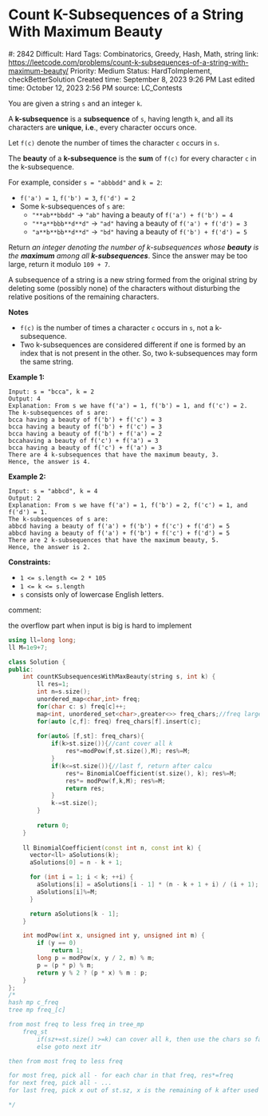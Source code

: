 # Count K-Subsequences of a String With Maximum Beauty

#: 2842
Difficult: Hard
Tags: Combinatorics, Greedy, Hash, Math, string
link: https://leetcode.com/problems/count-k-subsequences-of-a-string-with-maximum-beauty/
Priority: Medium
Status: HardToImplement, checkBetterSolution
Created time: September 8, 2023 9:26 PM
Last edited time: October 12, 2023 2:56 PM
source: LC_Contests

You are given a string `s` and an integer `k`.

A **k-subsequence** is a **subsequence** of `s`, having length `k`, and all its characters are **unique**, **i.e**., every character occurs once.

Let `f(c)` denote the number of times the character `c` occurs in `s`.

The **beauty** of a **k-subsequence** is the **sum** of `f(c)` for every character `c` in the k-subsequence.

For example, consider `s = "abbbdd"` and `k = 2`:

- `f('a') = 1`, `f('b') = 3`, `f('d') = 2`
- Some k-subsequences of `s` are:
    - `"**ab**bbdd"` -> `"ab"` having a beauty of `f('a') + f('b') = 4`
    - `"**a**bbb**d**d"` -> `"ad"` having a beauty of `f('a') + f('d') = 3`
    - `"a**b**bb**d**d"` -> `"bd"` having a beauty of `f('b') + f('d') = 5`

Return *an integer denoting the number of k-subsequences whose **beauty** is the **maximum** among all **k-subsequences***. Since the answer may be too large, return it modulo `109 + 7`.

A subsequence of a string is a new string formed from the original string by deleting some (possibly none) of the characters without disturbing the relative positions of the remaining characters.

**Notes**

- `f(c)` is the number of times a character `c` occurs in `s`, not a k-subsequence.
- Two k-subsequences are considered different if one is formed by an index that is not present in the other. So, two k-subsequences may form the same string.

**Example 1:**

```
Input: s = "bcca", k = 2
Output: 4
Explanation: From s we have f('a') = 1, f('b') = 1, and f('c') = 2.
The k-subsequences of s are:
bcca having a beauty of f('b') + f('c') = 3
bcca having a beauty of f('b') + f('c') = 3
bcca having a beauty of f('b') + f('a') = 2
bccahaving a beauty of f('c') + f('a') = 3
bcca having a beauty of f('c') + f('a') = 3
There are 4 k-subsequences that have the maximum beauty, 3.
Hence, the answer is 4.

```

**Example 2:**

```
Input: s = "abbcd", k = 4
Output: 2
Explanation: From s we have f('a') = 1, f('b') = 2, f('c') = 1, and f('d') = 1.
The k-subsequences of s are:
abbcd having a beauty of f('a') + f('b') + f('c') + f('d') = 5
abbcd having a beauty of f('a') + f('b') + f('c') + f('d') = 5
There are 2 k-subsequences that have the maximum beauty, 5.
Hence, the answer is 2.

```

**Constraints:**

- `1 <= s.length <= 2 * 105`
- `1 <= k <= s.length`
- `s` consists only of lowercase English letters.

comment:

the overflow part when input is big is hard to implement

```cpp
using ll=long long;
ll M=1e9+7;

class Solution {
public:
    int countKSubsequencesWithMaxBeauty(string s, int k) {
        ll res=1;
        int n=s.size();
        unordered_map<char,int> freq;
        for(char c: s) freq[c]++;
        map<int, unordered_set<char>,greater<>> freq_chars;//freq large to small
        for(auto [c,f]: freq) freq_chars[f].insert(c);
        
        for(auto& [f,st]: freq_chars){
            if(k>st.size()){//cant cover all k
                res*=modPow(f,st.size(),M); res%=M;
            }
            if(k<=st.size()){//last f, return after calcu
                res*= BinomialCoefficient(st.size(), k); res%=M;
                res*= modPow(f,k,M); res%=M;
                return res;
            }
            k-=st.size();
        }
        
        return 0;
    }
    
    ll BinomialCoefficient(const int n, const int k) {
      vector<ll> aSolutions(k);
      aSolutions[0] = n - k + 1;

      for (int i = 1; i < k; ++i) {
        aSolutions[i] = aSolutions[i - 1] * (n - k + 1 + i) / (i + 1);
        aSolutions[i]%=M;
      }

      return aSolutions[k - 1];
    }

    int modPow(int x, unsigned int y, unsigned int m) {
        if (y == 0)
            return 1;
        long p = modPow(x, y / 2, m) % m;
        p = (p * p) % m;
        return y % 2 ? (p * x) % m : p;
    }
};
/*
hash mp c_freq
tree mp freq_[c]

from most freq to less freq in tree_mp
    freq_st
        if(sz+=st.size() >=k) can cover all k, then use the chars so far
        else goto next itr

then from most freq to less freq

for most freq, pick all - for each char in that freq, res*=freq
for next freq, pick all - ...
for last freq, pick x out of st.sz, x is the remaining of k after used by above chars, C (st.sz, remain)

*/
```